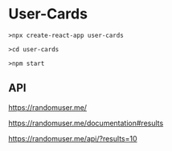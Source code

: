 # User-Cards

```terminal
>npx create-react-app user-cards
```

```terminal
>cd user-cards
```

```terminal
>npm start
```

## API

<https://randomuser.me/>

<https://randomuser.me/documentation#results>

<https://randomuser.me/api/?results=10>

